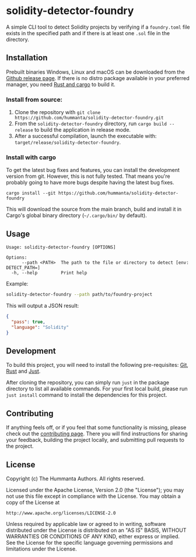# solidity-detector-foundry

A simple CLI tool to detect Solidity projects by verifying if a `foundry.toml`
file exists in the specified path and if there is at least one `.sol` file in
the directory.

## Installation

Prebuilt binaries Windows, Linux and macOS can be downloaded from the [Github
release
page](https://github.com/hummanta/solidity-detector-foundry/releases/latest). If
there is no distro package available in your preferred manager, you need [Rust
and cargo](https://www.rust-lang.org/tools/install) to build it.

### Install from source:

1. Clone the repository with `git clone
   https://github.com/hummanta/solidity-detector-foundry.git`
2. From the `solidity-detector-foundry` directory, run `cargo build --release` to
   build the application in release mode.
3. After a successful compilation, launch the executable with:
   `target/release/solidity-detector-foundry`.

### Install with cargo

To get the latest bug fixes and features, you can install the development
version from git. However, this is not fully tested. That means you're probably
going to have more bugs despite having the latest bug fixes.

```
cargo install --git https://github.com/hummanta/solidity-detector-foundry
```

This will download the source from the main branch, build and install it in
Cargo's global binary directory (`~/.cargo/bin/` by default).

## Usage

```text
Usage: solidity-detector-foundry [OPTIONS]

Options:
      --path <PATH>  The path to the file or directory to detect [env: DETECT_PATH=]
  -h, --help         Print help
```

Example:

```bash
solidity-detector-foundry --path path/to/foundry-project
```

This will output a JSON result:

```json
{
  "pass": true,
  "language": "Solidity"
}
```

## Development

To build this project, you will need to install the following pre-requisites:
[Git](https://git-scm.com/downloads),
[Rust](https://www.rust-lang.org/tools/install) and
[Just](https://github.com/casey/just).

After cloning the repository, you can simply run `just` in the package directory
to list all available commands. For your first local build, please run `just
install` command to install the dependencies for this project.

## Contributing

If anything feels off, or if you feel that some functionality is missing, please
check out the [contributing page](CONTRIBUTING.md). There you will find
instructions for sharing your feedback, building the project locally, and
submitting pull requests to the project.

## License

Copyright (c) The Hummanta Authors. All rights reserved.

Licensed under the Apache License, Version 2.0 (the "License");
you may not use this file except in compliance with the License.
You may obtain a copy of the License at

    http://www.apache.org/licenses/LICENSE-2.0

Unless required by applicable law or agreed to in writing, software
distributed under the License is distributed on an "AS IS" BASIS,
WITHOUT WARRANTIES OR CONDITIONS OF ANY KIND, either express or implied.
See the License for the specific language governing permissions and
limitations under the License.
